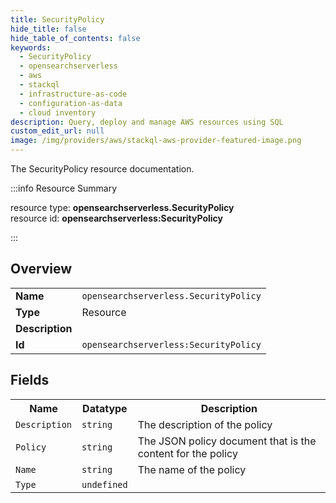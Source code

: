 ```yaml
---
title: SecurityPolicy
hide_title: false
hide_table_of_contents: false
keywords:
  - SecurityPolicy
  - opensearchserverless
  - aws
  - stackql
  - infrastructure-as-code
  - configuration-as-data
  - cloud inventory
description: Query, deploy and manage AWS resources using SQL
custom_edit_url: null
image: /img/providers/aws/stackql-aws-provider-featured-image.png
---
```

The SecurityPolicy resource documentation.

:::info Resource Summary

<div class="row">
<div class="providerDocColumn">
<span>resource type:&nbsp;<b>opensearchserverless.SecurityPolicy</b></span><br />
<span>resource id:&nbsp;<b>opensearchserverless:SecurityPolicy</b></span><br />
</div>
</div>

:::

## Overview
<table><tbody>
<tr><td><b>Name</b></td><td><code>opensearchserverless.SecurityPolicy</code></td></tr>
<tr><td><b>Type</b></td><td>Resource</td></tr>
<tr><td><b>Description</b></td><td></td></tr>
<tr><td><b>Id</b></td><td><code>opensearchserverless:SecurityPolicy</code></td></tr>
</tbody></table>

## Fields
<table><tbody>
<tr><th>Name</th><th>Datatype</th><th>Description</th></tr>
<tr><td><code>Description</code></td><td><code>string</code></td><td>The description of the policy</td></tr><tr><td><code>Policy</code></td><td><code>string</code></td><td>The JSON policy document that is the content for the policy</td></tr><tr><td><code>Name</code></td><td><code>string</code></td><td>The name of the policy</td></tr><tr><td><code>Type</code></td><td><code>undefined</code></td><td></td></tr>
</tbody></table>